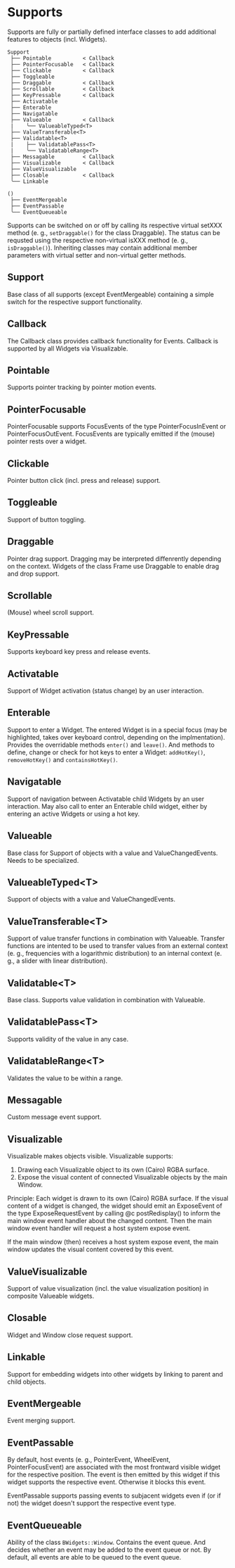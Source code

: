 # Supports

Supports are fully or partially defined interface classes to add additional
features to objects (incl. Widgets).

```
Support
 ├── Pointable          < Callback
 ├── PointerFocusable   < Callback
 ├── Clickable          < Callback
 ├── Toggleable
 ├── Draggable          < Callback
 ├── Scrollable         < Callback
 ├── KeyPressable       < Callback
 ├── Activatable
 ├── Enterable
 ├── Navigatable
 ├── Valueable          < Callback
 |    ╰── ValueableTyped<T>
 ├── ValueTransferable<T>
 ├── Validatable<T>
 |    ├── ValidatablePass<T>
 |    ╰── ValidatableRange<T>
 ├── Messagable         < Callback
 ├── Visualizable       < Callback
 ├── ValueVisualizable
 ├── Closable           < Callback
 ╰── Linkable
 
()
 ├── EventMergeable
 ├── EventPassable
 ╰── EventQueueable
```

Supports can be switched on or off by calling its respective virtual setXXX 
method (e. g., `setDraggable()` for the class Draggable). The status can be
requsted using the respective non-virtual isXXX method (e. g., 
`isDraggable()`). Inheriting classes may contain additional member parameters
with virtual setter and non-virtual getter methods. 

## Support

Base class of all supports (except EventMergeable) containing a simple switch 
for the respective support functionality.


## Callback

The Callback class provides callback functionality for Events. Callback is 
supported by all Widgets via Visualizable.


## Pointable

Supports pointer tracking by pointer motion events.


## PointerFocusable

PointerFocusable supports FocusEvents of the type PointerFocusInEvent or 
PointerFocusOutEvent. FocusEvents are typically emitted if the (mouse) 
pointer rests over a widget.


## Clickable

Pointer button click (incl. press and release) support.


## Toggleable

Support of button toggling.


## Draggable

Pointer drag support. Dragging may be interpreted diffenrently depending on the
context. Widgets of the class Frame use Draggable to enable drag and drop
support.


## Scrollable

(Mouse) wheel scroll support.


## KeyPressable

Supports keyboard key press and release events.


## Activatable

Support of Widget activation (status change) by an user interaction.


## Enterable

Support to enter a Widget. The entered Widget is in a special focus (may be 
highlighted, takes over keyboard control, depending on the implmentation). 
Provides the overridable methods `enter()` and `leave()`. And methods to 
define, change or check for hot keys to enter a Widget: `addHotKey()`,
`removeHotKey()` and `containsHotKey()`.


## Navigatable

Support of navigation between Activatable child Widgets by an user interaction.
May also call to enter an Enterable child widget, either by entering an active
Widgets or using a hot key. 


## Valueable

Base class for Support of objects with a value and ValueChangedEvents. Needs to
be specialized.


## ValueableTyped\<T\>
Support of objects with a value and ValueChangedEvents.


## ValueTransferable\<T\>
Support of value transfer functions in combination with Valueable. Transfer 
functions are intented to be used to transfer values from an external context 
(e. g., frequencies with a logarithmic distribution) to an internal context 
(e. g., a slider with linear distribution).


## Validatable\<T\>

Base class. Supports value validation in combination with Valueable.


## ValidatablePass\<T\>

Supports validity of the value in any case.


## ValidatableRange\<T\>

Validates the value to be within a range.


## Messagable

Custom message event support.


## Visualizable

Visualizable makes objects visible. Visualizable supports:
1. Drawing each Visualizable object to its own (Cairo) RGBA surface.
2. Expose the visual content of connected Visualizable objects by the main
   Window.

Principle: Each widget is drawn to its own (Cairo) RGBA surface. If the visual
content of a widget is changed, the widget should emit an ExposeEvent of the
type ExposeRequestEvent by calling @c postRedisplay() to inform the main
window event handler about the changed content. Then the main window event
handler will request a host system expose event.

If the main window (then) receives a host system expose event, the main window
updates the visual content covered by this event.


## ValueVisualizable

Support of value visualization (incl. the value visualization position) in 
composite Valueable widgets.


## Closable

Widget and Window close request support.


## Linkable

Support for embedding widgets into other widgets by linking to parent and child
objects.


## EventMergeable

Event merging support.


## EventPassable

By default, host events (e. g., PointerEvent, WheelEvent, PointerFocusEvent) 
are associated with the most frontward visible widget for the respective
position. The event is then emitted by this widget if this widget supports
the respective event. Otherwise it blocks this event.

EventPassable supports passing events to subjacent widgets even if (or
if not) the widget doesn't support the respective event type.


## EventQueueable

Ability of the class `BWidgets::Window`. Contains the event queue. And decides 
whether an event may be added to the event queue or not. By default, all events 
are able to be queued to the event queue.